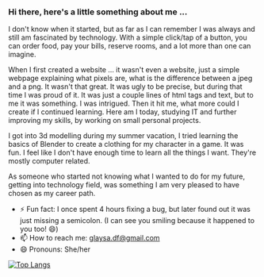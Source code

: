 ### Hi there, here's a little something about me ...

I don't know when it started, but as far as I can remember I was always and still am fascinated by technology. With a simple click/tap of a button, you can order food, pay your bills, reserve rooms, and a lot more than one can imagine.

When I first created a website ... it wasn't even a website, just a simple webpage explaining what pixels are, what is the difference between a jpeg and a png. It wasn't that great. It was ugly to be precise, but during that time I was proud of it. It was just a couple lines of html tags and text, but to me it was something. I was intrigued. Then it hit me, what more could I create if I continued learning. Here am I today, studying IT and further improving my skills, by working on small personal projects.

I got into 3d modelling during my summer vacation, I tried learning the basics of Blender to create a clothing for my character in a game. It was fun. I feel like I don't have enough time to learn all the things I want. They're mostly computer related.

As someone who started not knowing what I wanted to do for my future, getting into technology field, was something I am very pleased to have chosen as my career path.

- ⚡ Fun fact: I once spent 4 hours fixing a bug, but later found out it was just missing a semicolon. (I can see you smiling because it happened to you too! 😄)
- 📫 How to reach me: glaysa.df@gmail.com
- 😄 Pronouns: She/her

[![Top Langs](https://github-readme-stats.vercel.app/api/top-langs/?username=glaysa&layout=compact&langs_count=6&theme=dark)](https://github.com/anuraghazra/github-readme-stats)


<!--
**Glaysa/Glaysa** is a ✨ _special_ ✨ repository because its `README.md` (this file) appears on your GitHub profile.

Here are some ideas to get you started:

- 🔭 I’m currently working on ...
- 🌱 I’m currently learning ...
- 👯 I’m looking to collaborate on ...
- 🤔 I’m looking for help with ...
- 💬 Ask me about ...
- 📫 How to reach me: ...
- 😄 Pronouns: ...
- ⚡ Fun fact: ...
-->
